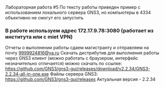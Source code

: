 Лабораторная работа #5
По тексту работы приведен пример с использованием локального сервера GNS3, но компьютеры в 4334 объективно не смогут его запустить
### В работе используем адрес **172.17.9.78:3080** (работает из института или с miet VPN)
Отчеты о выполнении работы сдаем магистранту и отправляем на почту 9999924816@ya.ru
Скачать дистрибутив для выполнения работы через GNS3 клиент (можно работать с браузером, интерфейс незначительно отличается) можно скачать по ссылке: https://github.com/GNS3/gns3-gui/releases/download/v2.2.34/GNS3-2.2.34-all-in-one.exe
Файлы сервера GNS3: https://github.com/GNS3/gns3-gui/releases
Актуальная версия - 2.2.34
